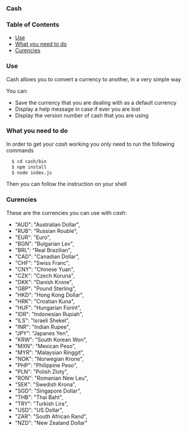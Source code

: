 ### Cash

### Table of Contents
- [Use](#use)
- [What you need to do](#what-you-need-to-do)
- [Curencies](#curencies)

### Use

Cash allows you to convert a currency to another, in a very simple way

You can:

* Save the currency that you are dealing with as a default currency
* Display a help message in case if ever you are lost
* Display the version number of cash that you are using

### What you need to do

In order to get your *cash* working you only need to run the following commands

```sh
  $ cd cash/bin
  $ npm install
  $ node index.js 
```

Then you can follow the instruction on your shell

### Curencies

These are the currencies you can use with *cash*:

* "AUD": "Australian Dollar",
* "RUB": "Russian Rouble",
* "EUR": "Euro",
* "BGN": "Bulgarian Lev",
* "BRL": "Real Brazilian",
* "CAD": "Canadian Dollar",
* "CHF": "Swiss Franc",
* "CNY": "Chinese Yuan",
* "CZK": "Czech Koruna",
* "DKK": "Danish Krone",
* "GBP": "Pound Sterling",
* "HKD": "Hong Kong Dollar",
* "HRK": "Croatian Kuna",
* "HUF": "Hungarian Forint",
* "IDR": "Indonesian Rupiah",
* "ILS": "Israeli Shekel",
* "INR": "Indian Rupee",
* "JPY": "Japanes Yen",
* "KRW": "South Korean Won",
* "MXN": "Mexican Peso",
* "MYR": "Malaysian Ringgit",
* "NOK": "Norwegian Krone",
* "PHP": "Philippine Peso",
* "PLN": "Polish Zloty",
* "RON": "Romanian New Leu",
* "SEK": "Swedish Krona",
* "SGD": "Singapore Dollar",
* "THB": "Thai Baht",
* "TRY": "Turkish Lira",
* "USD": "US Dollar",
* "ZAR": "South African Rand",
* "NZD": "New Zealand Dollar"


